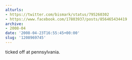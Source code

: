 ```yaml
---
alturls:
- https://twitter.com/bismark/status/795260302
- https://www.facebook.com/17803937/posts/856465434419
archive:
- 2008-04
date: '2008-04-23T16:55:45+00:00'
slug: '1208969745'
---
```


ticked off at pennsylvania.

